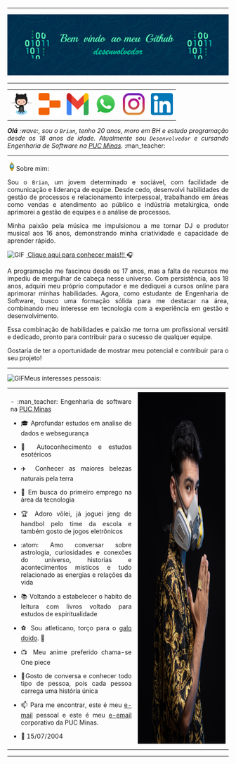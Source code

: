 -----

<div>
<img align="rigth" alt="Header" src="img/github-header-image (1).png"/>
</div>

-----

<div align="center">
<table>
<tr>
 <td align="center" colspan="11"></td>
</tr> 
<tr>
<td><a href="https://github.com/brianbreder/brianbreder/blob/main/img/ART%20TEC.png" target="_blank"><img src="https://github.com/brianbreder/brianbreder/blob/main/img/github3.png" width="50px" height="50px"/></a>
</td>
<td><a href="https://github.com/brianbreder"><img src="https://github.com/brianbreder/brianbreder/blob/main/img/replit3.svg?raw=true" width="50px" height="50px"/></a>
</td>
<td><a href="https://github.com/brianbreder/brianbreder/tree/main" target="_blank"><img src="https://github.com/brianbreder/brianbreder/blob/main/img/gmail3.png?raw=true" width="50px" height="50px"/></a>
</td>
<td><a href="https://wa.me/5531992428023" target="_blank"><img src="https://github.com/brianbreder/brianbreder/blob/main/img/wpp2.png?raw=true" width="50px" height="50px"/></a>
</td>
<td><a href="https://www.instagram.com/djbrianbr/" target="_blank"><img src="https://github.com/brianbreder/brianbreder/blob/main/img/insta2.png?raw=true" width="50px" height="50px"/></a>
</td>
<td><a href="https://www.linkedin.com/in/brian-breder-895448329/" target="_blank"><img src="https://github.com/brianbreder/brianbreder/blob/main/img/linkedin2.png?raw=true" width="50px" height="50px"/></a>
</td>
</tr>
<tr>
 <td align="center" colspan="11"></td>
</tr> 
</table>

</div>
<div align="justify">
<i><b>Olá</b> :wave:, sou o <code>Brian</code>, tenho 20 anos, moro em BH e estudo programação desde os 18 anos de idade. Atualmente sou  <code>Desenvolvedor</code> e cursando Engenharia de Software na <a href="https://www.pucminas.br/" target="_blank">PUC Minas</a>.</i> :man_teacher:<br />
</div>

-----
<img height="20" alt="GIF" src="https://github.com/brianbreder/brianbreder/blob/main/img/soulgem.gif?raw=true"/>Sobre mim:

<div align="justify">
Sou o <code>Brian</code>, um jovem determinado e sociável, com facilidade de comunicação e liderança de equipe. Desde cedo, desenvolvi habilidades de gestão de processos e relacionamento interpessoal, trabalhando em áreas como vendas e atendimento ao público e indústria metalúrgica, onde aprimorei a gestão de equipes e a análise de processos.

Minha paixão pela música me impulsionou a me tornar DJ e produtor musical aos 16 anos, demonstrando minha criatividade e capacidade de aprender rápido.


<img height="20" alt="GIF" src="https://github.com/joaopauloaramuni/joaopauloaramuni/blob/main/img/graphic.gif?raw=true"/>&nbsp;<a href="https://allmylinks.com/djbrianbr" target="_blank"> Clique aqui para conhecer mais!!! </a>:headphones: 

A programação me fascinou desde os 17 anos, mas a falta de recursos me impediu de mergulhar de cabeça nesse universo. Com persistência, aos 18 anos, adquiri meu próprio computador e me dediquei a cursos online para aprimorar minhas habilidades. Agora, como estudante de Engenharia de Software, busco uma formação sólida para me destacar na área, combinando meu interesse em tecnologia com a experiência em gestão e desenvolvimento.

Essa combinação de habilidades e paixão me torna um profissional versátil e dedicado, pronto para contribuir para o sucesso de qualquer equipe.

Gostaria de ter a oportunidade de mostrar meu potencial e contribuir para o seu projeto!
</div>

-----
<div>

<img height="20" alt="GIF" src="https://github.com/joaopauloaramuni/joaopauloaramuni/blob/main/img/soulgem.gif?raw=true"/>Meus interesses pessoais:

<table>
<tr>
 <td align="center" colspan="2"></td>
</tr> 
<tr>
<td>
<div align="justify">
<p> 
- :man_teacher: Engenharia de software na <a href="https://www.pucminas.br/" target="_blank">PUC Minas</a>

- :mortar_board: Aprofundar estudos em analise de dados e websegurança

 - :necktie:  Autoconhecimento e estudos esotéricos     
 
 - :airplane: Conhecer as maiores belezas naturais pela terra
 
- :briefcase: Em busca do primeiro emprego na área da tecnologia 

- :trophy: Adoro vôlei, já joguei jeng de handbol pelo time da escola e também gosto de jogos eletrônicos 


- :atom: Amo conversar sobre astrologia, curiosidades e conexões do universo, historias e acontecimentos mistícos e tudo relacionado as energias e relações da vida

- :books: Voltando a estabelecer o habito de leitura com livros voltado para estudos de espiritualidade 

- :soccer: Sou atleticano, torço para o <a href="https://www.arenamrv.com.br/" target="_blank">galo doido</a>. :rooster:
 
- :tv: Meu anime preferido chama-se One piece 

- :speech_balloon:Gosto de conversa e conhecer todo tipo de pessoa, pois cada pessoa carrega uma história única    

- :mailbox: Para me encontrar, este é meu <a href="mailto:brederbrian@gmail.com" target="_blank">e-mail</a> pessoal e este é meu <a href="mailto:bbfelix@pucminas.br" target="_blank">e-email</a> corporativo da PUC Minas.

- :calendar: 15/07/2004

</p>
</div>
</td>
<td>
<div>
<img alt="CAPA" src="img/foto-perfil.jpeg" width="1500px" height="800px"/>
</div>
</td>
</tr>
<tr>
 <td align="center" colspan="2"></td>
</tr> 
</table>

</div>

-----